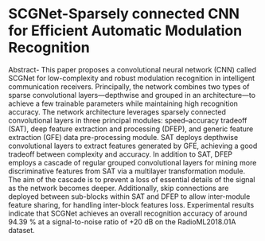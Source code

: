 # SCGNet-Sparsely connected CNN for Efficient Automatic Modulation Recognition
Abstract- This paper proposes a convolutional neural network (CNN) called SCGNet for low-complexity and robust modulation recognition in intelligent communication receivers. Principally, the network combines two types of sparse convolutional layers—depthwise and grouped in an architecture—to achieve a few trainable parameters while maintaining high recognition accuracy. The network architecture leverages sparsely connected convolutional layers in three principal modules: speed–accuracy tradeoff (SAT), deep feature extraction and processing (DFEP), and generic feature extraction (GFE) data pre-processing module. SAT deploys depthwise convolutional layers to extract features generated by GFE, achieving a good tradeoff between complexity and accuracy. In addition to SAT, DFEP employs a cascade of regular grouped convolutional layers for mining more discriminative features from SAT via a multilayer transformation module. The aim of the cascade is to prevent a loss of essential details of the signal as the network becomes deeper. Additionally, skip connections are deployed between sub-blocks within SAT and DFEP to allow inter-module feature sharing, for handling inter-block features loss. Experimental results indicate that SCGNet achieves an overall recognition accuracy of around 94.39 % at a signal-to-noise ratio of +20 dB on the RadioML2018.01A dataset.
